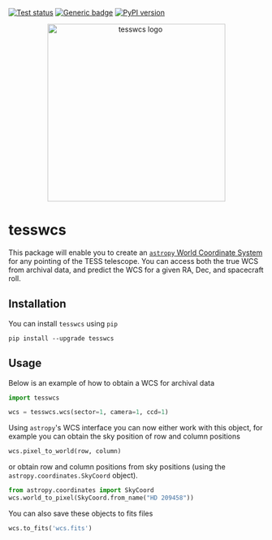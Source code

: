 <a href="https://github.com/christinahedges/tesswcs/actions/workflows/tests.yml"><img src="https://github.com/christinahedges/tesswcs/workflows/pytest/badge.svg" alt="Test status"/></a> [![Generic badge](https://img.shields.io/badge/documentation-live-blue.svg)](https://christinahedges.github.io/tesswcs/)
[![PyPI version](https://badge.fury.io/py/tesswcs.svg)](https://badge.fury.io/py/tesswcs)

<p align="center">
  <img src="https://github.com/christinahedges/tesswcs/blob/main/logo.png?raw=true" width="350" alt="tesswcs logo">
</p>

# tesswcs

This package will enable you to create an [`astropy` World Coordinate System](https://docs.astropy.org/en/stable/wcs/) for any pointing of the TESS telescope. You can access both the true WCS from archival data, and predict the WCS for a given RA, Dec, and spacecraft roll.

## Installation

You can install `tesswcs` using `pip`

```
pip install --upgrade tesswcs
```

## Usage

Below is an example of how to obtain a WCS for archival data

```python
import tesswcs

wcs = tesswcs.wcs(sector=1, camera=1, ccd=1)
```

Using `astropy`'s WCS interface you can now either work with this object, for example you can obtain the sky position of row and column positions

```python
wcs.pixel_to_world(row, column)
```

or obtain row and column positions from sky positions (using the `astropy.coordinates.SkyCoord` object).

```python
from astropy.coordinates import SkyCoord
wcs.world_to_pixel(SkyCoord.from_name("HD 209458"))
```

You can also save these objects to fits files

```python
wcs.to_fits('wcs.fits')
```

